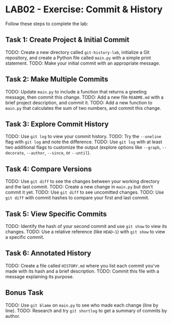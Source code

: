 # LAB02 - Exercise: Commit & History

Follow these steps to complete the lab:

## Task 1: Create Project & Initial Commit
TODO: Create a new directory called `git-history-lab`, initialize a Git repository, and create a Python file called `main.py` with a simple print statement.
TODO: Make your initial commit with an appropriate message.

## Task 2: Make Multiple Commits
TODO: Update `main.py` to include a function that returns a greeting message, then commit this change.
TODO: Add a new file `README.md` with a brief project description, and commit it.
TODO: Add a new function to `main.py` that calculates the sum of two numbers, and commit this change.

## Task 3: Explore Commit History
TODO: Use `git log` to view your commit history.
TODO: Try the `--oneline` flag with `git log` and note the difference.
TODO: Use `git log` with at least two additional flags to customize the output (explore options like `--graph`, `--decorate`, `--author`, `--since`, or `--until`).

## Task 4: Compare Versions
TODO: Use `git diff` to see the changes between your working directory and the last commit.
TODO: Create a new change in `main.py` but don't commit it yet.
TODO: Use `git diff` to see uncomitted changes.
TODO: Use `git diff` with commit hashes to compare your first and last commit.

## Task 5: View Specific Commits
TODO: Identify the hash of your second commit and use `git show` to view its changes.
TODO: Use a relative reference (like `HEAD~1`) with `git show` to view a specific commit.

## Task 6: Annotated History
TODO: Create a file called `HISTORY.md` where you list each commit you've made with its hash and a brief description.
TODO: Commit this file with a message explaining its purpose.

## Bonus Task
TODO: Use `git blame` on `main.py` to see who made each change (line by line).
TODO: Research and try `git shortlog` to get a summary of commits by author. 